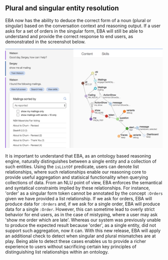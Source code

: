 ## Plural and singular entity resolution

EBA now has the ability to deduce the correct form of a noun (plural or singular) based on the conversation context and reasoning output. If a user asks for a set of orders in the singular form, EBA will still be able to understand and provide the correct response to end users, as demonstrated in the screenshot below.

[![Singular plural entity resolution](../images/singular-plural-entity-resolution.png "Singular plural entiy resolution")](../images/singular-plural-entity-resolution.png)

It is important to understand that EBA, as an ontology based reasoning engine, naturally distinguishes between a single entity and a collection of such entities. Using the `isListOf` predicate, users can denote list relationships, where such relationships enable our reasoning core to provide useful aggregation and statisical functionality when querying collections of data. From an NLU point of view, EBA enforces the semantical and syntatical constraints implied by these relationships. For instance, 'order' as a singular form token cannot be annotated by the concept `:Orders` given we have provided a list relationship. If we ask for orders, EBA will produce data for `:Orders` and, if we ask for a single order, EBA will produce data for a single `:Order`. However, this can sometime lead to overly strict behavior for end users, as in the case of mistyping, where a user may ask 'show me order which are late'. Whereas our system was previously unable to produce the expected result because 'order', as a single entity, did not support such aggregation, now it can. With this new release, EBA will apply an additional check to detect when singular and plural mismatches are at play. Being able to detect these cases enables us to provide a richer experience to users without sacrificing certain key principles of distinguishing list relationships within an ontology.
